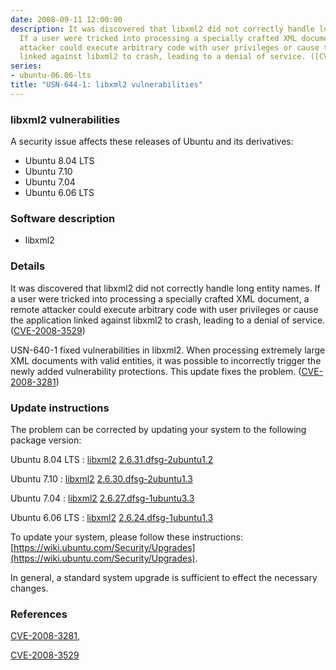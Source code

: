 ```yaml
---
date: 2008-09-11 12:00:00
description: It was discovered that libxml2 did not correctly handle long entity names.
  If a user were tricked into processing a specially crafted XML document, a remote
  attacker could execute arbitrary code with user privileges or cause the application
  linked against libxml2 to crash, leading to a denial of service. ([CVE-2008-3529](http://people.ubuntu.com/~ubuntu-security/cve/CVE-2008-3529))
series:
- ubuntu-06.06-lts
title: "USN-644-1: libxml2 vulnerabilities"
---
```


### libxml2 vulnerabilities

A security issue affects these releases of Ubuntu and its derivatives:

* Ubuntu 8.04 LTS
* Ubuntu 7.10
* Ubuntu 7.04
* Ubuntu 6.06 LTS

### Software description

* libxml2 

### Details

It was discovered that libxml2 did not correctly handle long entity names. If a user were tricked into processing a specially crafted XML document, a remote attacker could execute arbitrary code with user privileges or cause the application linked against libxml2 to crash, leading to a denial of service. ([CVE-2008-3529](http://people.ubuntu.com/~ubuntu-security/cve/CVE-2008-3529))

USN-640-1 fixed vulnerabilities in libxml2. When processing extremely large XML documents with valid entities, it was possible to incorrectly trigger the newly added vulnerability protections. This update fixes the problem. ([CVE-2008-3281](http://people.ubuntu.com/~ubuntu-security/cve/CVE-2008-3281)) 

### Update instructions

The problem can be corrected by updating your system to the following package version:

Ubuntu 8.04 LTS
 : [libxml2](https://launchpad.net/ubuntu/+source/libxml2) <span> [2.6.31.dfsg-2ubuntu1.2](https://launchpad.net/ubuntu/+source/libxml2/2.6.31.dfsg-2ubuntu1.2) </span> 

Ubuntu 7.10
 : [libxml2](https://launchpad.net/ubuntu/+source/libxml2) <span> [2.6.30.dfsg-2ubuntu1.3](https://launchpad.net/ubuntu/+source/libxml2/2.6.30.dfsg-2ubuntu1.3) </span> 

Ubuntu 7.04
 : [libxml2](https://launchpad.net/ubuntu/+source/libxml2) <span> [2.6.27.dfsg-1ubuntu3.3](https://launchpad.net/ubuntu/+source/libxml2/2.6.27.dfsg-1ubuntu3.3) </span> 

Ubuntu 6.06 LTS
 : [libxml2](https://launchpad.net/ubuntu/+source/libxml2) <span> [2.6.24.dfsg-1ubuntu1.3](https://launchpad.net/ubuntu/+source/libxml2/2.6.24.dfsg-1ubuntu1.3) </span> 

To update your system, please follow these instructions: [https://wiki.ubuntu.com/Security/Upgrades](https://wiki.ubuntu.com/Security/Upgrades).

In general, a standard system upgrade is sufficient to effect the necessary changes. 

### References

 [CVE-2008-3281](http://people.ubuntu.com/~ubuntu-security/cve/CVE-2008-3281), 

 [CVE-2008-3529](http://people.ubuntu.com/~ubuntu-security/cve/CVE-2008-3529)
